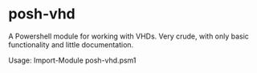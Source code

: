 posh-vhd
========

A Powershell module for working with VHDs. Very crude, with only basic functionality and little documentation.

Usage:
    Import-Module posh-vhd.psm1
